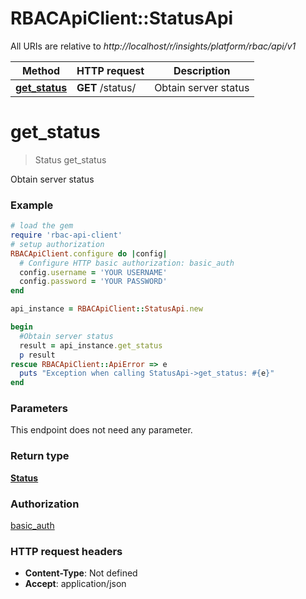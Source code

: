 # RBACApiClient::StatusApi

All URIs are relative to *http://localhost/r/insights/platform/rbac/api/v1*

Method | HTTP request | Description
------------- | ------------- | -------------
[**get_status**](StatusApi.md#get_status) | **GET** /status/ | Obtain server status


# **get_status**
> Status get_status

Obtain server status

### Example
```ruby
# load the gem
require 'rbac-api-client'
# setup authorization
RBACApiClient.configure do |config|
  # Configure HTTP basic authorization: basic_auth
  config.username = 'YOUR USERNAME'
  config.password = 'YOUR PASSWORD'
end

api_instance = RBACApiClient::StatusApi.new

begin
  #Obtain server status
  result = api_instance.get_status
  p result
rescue RBACApiClient::ApiError => e
  puts "Exception when calling StatusApi->get_status: #{e}"
end
```

### Parameters
This endpoint does not need any parameter.

### Return type

[**Status**](Status.md)

### Authorization

[basic_auth](../README.md#basic_auth)

### HTTP request headers

 - **Content-Type**: Not defined
 - **Accept**: application/json



